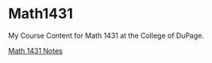# Math1431
My Course Content for Math 1431 at the College of DuPage.

[Math 1431 Notes](https://codmccabe.github.io/Math1431/)
